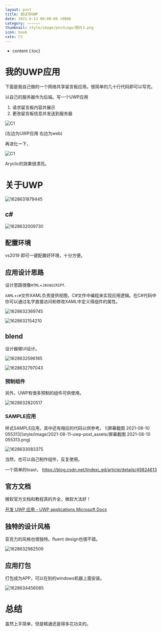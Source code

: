 ```yaml
---
layout: post
title: 尝试写UWP
date: 2021-6-11 00:00:00 +0800
category: ~~~~~~
thumbnail: style/image/postLogo/图片3.png
icon: book
cate: CS
---
```


* content
{:toc}


# 我的UWP应用

下面是我自己做的一个网络共享留言板应用。很简单的几十行代码即可以写完。

以自己的服务器作为后端。写一个UWP应用

1. 请求留言板内容并展示
2. 更改留言板信息并发送到服务器



![C1](style/image/2021-08-11-uwp-post_assets/C1.gif)

(左边为UWP应用  右边为web)

再进化一下，

![C1](style/image/2021-08-11-uwp-post_assets/uwp1.gif)

Aryclic的效果很漂亮。


# 关于UWP




![1628631879445](style/image/2021-08-11-uwp-post_assets/1628631879445.png)



## c#

![1628632009730](style/image/2021-08-11-uwp-post_assets/1628632009730.png)



## 配置环境

vs2019 即可一键配置好环境，十分方便。



## 应用设计思路

设计思路很像`HTML`+`JAVASCRIPT`. 

 `XAML`+`c#`文件XAML负责提供视图，C#文件中编程来实现应用逻辑。在C#代码中你可以通过名字直接访问和修改XAML中定义得组件的属性。

![1628632369745](style/image/2021-08-11-uwp-post_assets/1628632369745.png)

![1628632154210](style/image/2021-08-11-uwp-post_assets/1628632154210.png)

## blend
设计器做UI设计。

![1628632596185](style/image/2021-08-11-uwp-post_assets/1628632596185.png)

![1628632797043](style/image/2021-08-11-uwp-post_assets/1628632797043.png)



### 预制组件

另外，UWP有很多预制的组件可供使用。

![1628632820517](style/image/2021-08-11-uwp-post_assets/1628632820517.png)

### SAMPLE应用

样式SAMPLE应用，其中还有相应的代码以供参考。
![屏幕截图 2021-08-10 055313](style/image/2021-08-11-uwp-post_assets/屏幕截图 2021-08-10 055313.png)

![1628633083375](style/image/2021-08-11-uwp-post_assets/1628633083375.png)

当然，也可以自己制作组件，反复使用。

一个简单的toast，
https://blog.csdn.net/lindexi_gd/article/details/49824613




## 官方文档

微软官方文档和教程真的齐全，微软大法好！

[开发 UWP 应用 - UWP applications Microsoft Docs](https://docs.microsoft.com/zh-cn/windows/uwp/develop/)






## 独特的设计风格

亚克力的风格也很独特。fluent design也很不错。

![1628632982509](style/image/2021-08-11-uwp-post_assets/1628632982509.png)



## 应用打包

打包成为APP，可以在别的windows机器上面安装。

![1628634456085](style/image/2021-08-11-uwp-post_assets/1628634456085.png)



# 总结

虽然上手简单，但是精通还是得多花功夫的。